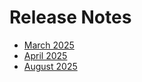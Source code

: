 # Release Notes

- [March 2025](./march-2025.md)
- [April 2025](./april-2025.md)
- [August 2025](./august-2025.md)

<!--hide_directive
```{toctree}
:maxdepth: 5
:hidden:
march-2025.md
april-2025.md
august-2025.md
```
hide_directive-->